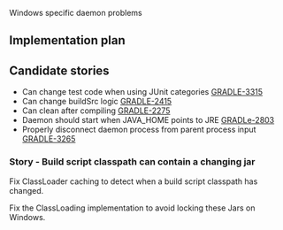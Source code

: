 Windows specific daemon problems

## Implementation plan

## Candidate stories

- Can change test code when using JUnit categories [GRADLE-3315](https://issues.gradle.org/browse/GRADLE-3315)
- Can change buildSrc logic [GRADLE-2415](https://issues.gradle.org/browse/GRADLE-2415)
- Can clean after compiling [GRADLE-2275](https://issues.gradle.org/browse/GRADLE-2275)
- Daemon should start when JAVA_HOME points to JRE [GRADLe-2803](https://issues.gradle.org/browse/GRADLE-2803)
- Properly disconnect daemon process from parent process input [GRADLE-3265](https://issues.gradle.org/browse/GRADLE-3265)

### Story - Build script classpath can contain a changing jar

Fix ClassLoader caching to detect when a build script classpath has changed.

Fix the ClassLoading implementation to avoid locking these Jars on Windows.
